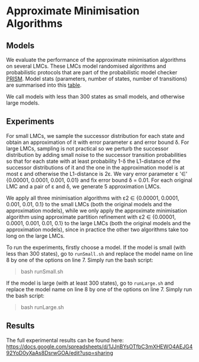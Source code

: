 # Approximate Minimisation Algorithms 

## Models
We evaluate the performance of the approximate minimisation algorithms on several LMCs. These LMCs model randomised algorithms and probabilistic protocols that are part of the probabilistic model checker [PRISM](https://www.prismmodelchecker.org/). Model stats (parameters, number of states, number of transitions) are summarised into this [table](models.csv).

We call models with less than 300 states as small models, and otherwise large models.

## Experiments

For small LMCs, we sample the successor distribution for each state and obtain an approximation of it with error parameter ε and error bound δ. For large LMCs, sampling is not practical so we perturb the successor distribution by adding small noise to the successor transition probabilities so that for each state with at least probability 1-δ the L1-distance of the successor distributions of it and the one in the approximation model is at most ε and otherwise the L1-distance is 2ε. We vary error parameter ε '∈' {0.00001, 0.0001, 0.001, 0.01} and fix error bound δ = 0.01. For each original LMC and a pair of ε and δ, we generate 5 approximation LMCs. 

We apply all three minimisation algorithms with ε2 ∈ {0.00001, 0.0001, 0.001, 0.01, 0.1} to the small LMCs (both the original models and the approximation models), while we only apply the approximate minimisation algorithm using approximate partition refinement with ε2 ∈ {0.00001, 0.0001, 0.001, 0.01, 0.1} to the large LMCs (both the original models and the approximation models), since in practice the other two algorithms take too long on the large LMCs.

To run the experiments, firstly choose a model. If the model is small (with less than 300 states), go to `runSmall.sh` and replace the model name on line 8 by one of the options on line 7. Simply run the bash script:
>bash runSmall.sh

If the model is large (with at least 300 states), go to `runLarge.sh` and replace the model name on line 8 by one of the options on line 7. Simply run the bash script:
>bash runLarge.sh


## Results
The full experimental results can be found here: https://docs.google.com/spreadsheets/d/1JJnBYsOTfbC3mXHEWO4AEJG492YoD0yXaAs8DsrwGOA/edit?usp=sharing
